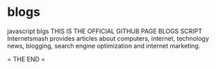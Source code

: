 # blogs
javascript blgs
THIS IS THE OFFICIAL GITHUB PAGE BLOGS SCRIPT
Internetsmash provides articles about computers, internet, technology news, blogging, search engine optimization and internet marketing.


= THE END =
